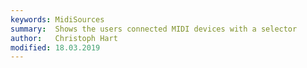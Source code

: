 ```yaml
---
keywords: MidiSources
summary:  Shows the users connected MIDI devices with a selector
author:   Christoph Hart
modified: 18.03.2019
---
```


